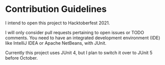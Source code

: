 # Contribution Guidelines

I intend to open this project to Hacktoberfest 2021.

I will only consider pull requests pertaining to open issues or TODO comments. 
You need to have an integrated development environment (IDE) like IntelliJ IDEA 
or Apache NetBeans, with JUnit.

Currently this project uses JUnit 4, but I plan to switch it over to JUnit 5 
before October.